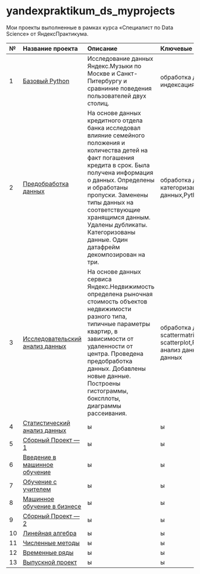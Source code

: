 # yandexpraktikum_ds_myprojects
Мои проекты выполненные в рамках курса «Специалист по Data Science» от ЯндексПрактикума.

| № | Название проекта | Описание | Ключевые слова |
| :-------------------- | :-------------------- | :----------------------------------------- | :-------------------- |
|1 |[Базовый Python](https://github.com/IvanSuhopyatkin/yandex_praktikum_ds_myprojects/tree/main/1.%D0%91%D0%B0%D0%B7%D0%BE%D0%B2%D1%8B%D0%B9%20Python) |Исследование данных Яндекс.Музыки по Москве и Санкт-Питербургу и сравниние поведения пользователей двух столиц. | обработка данных, дубликаты, пропуски, логическая индексация, группировка, сортировка,Python,Pandas |
|2 |[Предобработка данных](https://github.com/IvanSuhopyatkin/yandex_praktikum_ds_myprojects/tree/main/2.%D0%9F%D1%80%D0%B5%D0%B4%D0%BE%D0%B1%D1%80%D0%B0%D0%B1%D0%BE%D1%82%D0%BA%D0%B0%20%D0%B4%D0%B0%D0%BD%D0%BD%D1%8B%D1%85) | На основе данных кредитного отдела банка исследовал влияние семейного положения и количества детей на факт погашения кредита в срок. Была получена информация о данных. Определены и обработаны пропуски. Заменены типы данных на соответствующие хранящимся данным. Удалены дубликаты. Категоризованы данные. Один датафрейм декомпозирован на три.| обработка данных, дубликаты, пропуски, категоризация, декомпозиция,предобработка данных,Python,Pandas |
|3 |[Исследовательский анализ данных](https://github.com/IvanSuhopyatkin/yandex_praktikum_ds_myprojects/tree/main/3.%D0%98%D1%81%D1%81%D0%BB%D0%B5%D0%B4%D0%BE%D0%B2%D0%B0%D1%82%D0%B5%D0%BB%D1%8C%D1%81%D0%BA%D0%B8%D0%B9%20%D0%B0%D0%BD%D0%B0%D0%BB%D0%B8%D0%B7%20%D0%B4%D0%B0%D0%BD%D0%BD%D1%8B%D1%85) | На основе данных сервиса Яндекс.Недвижимость определена рыночная стоимость объектов недвижимости разного типа, типичные параметры квартир, в зависимости от удаленности от центра. Проведена предобработка данных. Добавлены новые данные. Построены гистограммы, боксплоты, диаграммы рассеивания. | обработка данных, histogram, boxplot, scattermatrix,категоризация, scatterplot,Python,Pandas,Matplotlib,исследовательский анализ данных,визуализация данных,предобработка данных |
|4 |[Статистический анализ данных](https://github.com/IvanSuhopyatkin/yandex_praktikum_ds_myprojects/tree/main/4.%D0%A1%D1%82%D0%B0%D1%82%D0%B8%D1%81%D1%82%D0%B8%D1%87%D0%B5%D1%81%D0%BA%D0%B8%D0%B9%20%D0%B0%D0%BD%D0%B0%D0%BB%D0%B8%D0%B7%20%D0%B4%D0%B0%D0%BD%D0%BD%D1%8B%D1%85) | ы | ы |
|5 |[Сборный Проект — 1](https://github.com/IvanSuhopyatkin/yandex_praktikum_ds_myprojects/tree/main/5.%D0%A1%D0%B1%D0%BE%D1%80%D0%BD%D1%8B%D0%B9%20%D0%9F%D1%80%D0%BE%D0%B5%D0%BA%D1%82%20%E2%80%94%201) | ы | ы |
|6 |[Введение в машинное обучeние](https://github.com/IvanSuhopyatkin/yandex_praktikum_ds_myprojects/tree/main/6.%D0%92%D0%B2%D0%B5%D0%B4%D0%B5%D0%BD%D0%B8%D0%B5%20%D0%B2%20%D0%BC%D0%B0%D1%88%D0%B8%D0%BD%D0%BD%D0%BE%D0%B5%20%D0%BE%D0%B1%D1%83%D1%87e%D0%BD%D0%B8%D0%B5) | ы | ы |
|7 |[Обучение с учителем](https://github.com/IvanSuhopyatkin/yandex_praktikum_ds_myprojects/tree/main/7.%D0%9E%D0%B1%D1%83%D1%87%D0%B5%D0%BD%D0%B8%D0%B5%20%D1%81%20%D1%83%D1%87%D0%B8%D1%82%D0%B5%D0%BB%D0%B5%D0%BC) | ы | ы |
|8 |[Машинное обучение в бизнесе](https://github.com/IvanSuhopyatkin/yandex_praktikum_ds_myprojects/tree/main/8.%D0%9C%D0%B0%D1%88%D0%B8%D0%BD%D0%BD%D0%BE%D0%B5%20%D0%BE%D0%B1%D1%83%D1%87%D0%B5%D0%BD%D0%B8%D0%B5%20%D0%B2%20%D0%B1%D0%B8%D0%B7%D0%BD%D0%B5%D1%81%D0%B5) | ы | ы |
|9 |[Сборный Проект — 2](https://github.com/IvanSuhopyatkin/yandex_praktikum_ds_myprojects/tree/main/9.%D0%A1%D0%B1%D0%BE%D1%80%D0%BD%D1%8B%D0%B9%20%D0%9F%D1%80%D0%BE%D0%B5%D0%BA%D1%82%20%E2%80%94%202) | ы | ы |
|10 |[Линейная алгебра](https://github.com/IvanSuhopyatkin/yandex_praktikum_ds_myprojects/tree/main/10.%D0%9B%D0%B8%D0%BD%D0%B5%D0%B9%D0%BD%D0%B0%D1%8F%20%D0%B0%D0%BB%D0%B3%D0%B5%D0%B1%D1%80%D0%B0) | ы | ы |
|11 |[Численные методы](https://github.com/IvanSuhopyatkin/yandex_praktikum_ds_myprojects/tree/main/11.%D0%A7%D0%B8%D1%81%D0%BB%D0%B5%D0%BD%D0%BD%D1%8B%D0%B5%20%D0%BC%D0%B5%D1%82%D0%BE%D0%B4%D1%8B) | ы | ы |
|12 |[Временные ряды](https://github.com/IvanSuhopyatkin/yandex_praktikum_ds_myprojects/tree/main/12.%D0%92%D1%80%D0%B5%D0%BC%D0%B5%D0%BD%D0%BD%D1%8B%D0%B5%20%D1%80%D1%8F%D0%B4%D1%8B) | ы | ы |
|13 |[Выпускной проект](https://github.com/IvanSuhopyatkin/yandex_praktikum_ds_myprojects/tree/main/13.%D0%92%D1%8B%D0%BF%D1%83%D1%81%D0%BA%D0%BD%D0%BE%D0%B9%20%D0%BF%D1%80%D0%BE%D0%B5%D0%BA%D1%82) | ы | ы |



 
